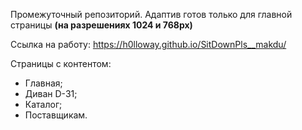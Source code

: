 Промежуточный репозиторий. Адаптив готов только для главной страницы **(на разрешениях 1024 и 768px)**

Ссылка на работу: https://h0lloway.github.io/SitDownPls__makdu/

Страницы с контентом: 
 
- Главная;
- Диван D-31;
- Каталог;
- Поставщикам.

